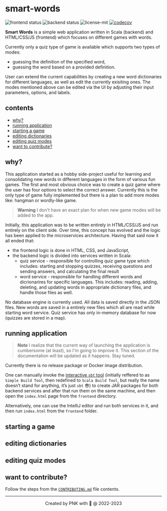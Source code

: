 # smart-words

![frontend status](https://github.com/piopon/smart-words/actions/workflows/frontend-schedule.yml/badge.svg)
![backend status](https://github.com/piopon/smart-words/actions/workflows/backend-schedule.yml/badge.svg)
![license-mit](https://img.shields.io/github/license/piopon/smart-words)
[![codecov](https://codecov.io/gh/piopon/smart-words/branch/main/graph/badge.svg?token=2R3LUSOGW6)](https://codecov.io/gh/piopon/smart-words)

**Smart Words** is a simple web application written in Scala (backend) and HTML/CSS/JS (frontend) which focuses on different games with words.

Currently only a quiz type of game is available which supports two types of modes:
* guessing the definition of the specified word,
* guessing the word based on a provided definition.

User can extend the current capabilities by creating a new word dictionaries for different languages, as well as edit the currently exisiting ones. The modes mentioned above can be edited via the UI by adjusting their input parameters, options, and labels.

## contents
 * [why?](#why)
 * [running application](#running-application)
 * [starting a game](#starting-a-game)
 * [editing dictionaries](#editing-dictionaries)
 * [editing quiz modes](#editing-quiz-modes)
 * [want to contribute?](#want-to-contribute)

## why?

This application started as a hobby side-project useful for learning and consolidating new words in different languages in the form of various fun games.
The first and most obvious choice was to create a quiz game where the user has four options to select the correct answer.
Currently this is the only type of game fully implemented but there is a plan to add more modes like: hangman or wordly-like game.

> **Warning**
> I don't have an exact plan for when new game modes will be added to the app.

Initially, this application was to be written entirely in HTML/CSS/JS and run entirely on the client side.
Over time, this concept has evolved and the logic has been applied to the microservices architecture.
Having that said now it all ended that:
* the frontend logic is done in HTML, CSS, and JavaScript,
* the backend logic is divided into services written in Scala:
  * quiz service - responsible for controlling quiz game type which includes: starting and stopping quizzes, receiving questions and sending answers, and calculating the final result
  * word service - responsible for handling different words and dicrionarires for specific languages. This includes: reading, adding, deleting, and updating words in appropriate dictionary files, and handle those files as well.

No database engine is currently used. All data is saved directly in the JSON files. New words are saved in a entirely new files which all are read while starting word service. Quiz service has only in-memory database for now (quizzes are stored in a map).

## running application

> **Note**
> I realize that the current way of launching the application is cumbersome (at least), so I'm going to improve it.
> This section of the documentation will be updated as it happens. Stay tuned.

Currently there is no release package or Docker image distribution.

One can manually invoke the [interactive `sbt` tool](https://www.scala-sbt.org/1.x/docs/index.html) (initially reffered to as `Simple Build Tool`, then redefined to `Scala Build Tool`, but really the name doesn’t stand for anything, it’s just `sbt` 😎) to create JAR packages for both backend services and after that run them on the same machine, and then open the `index.html` page from the `frontend` directory.

Alternatively, one can use the IntelliJ editor and run both services in it, and then run `index.html` from the `frontend` folder.

## starting a game


## editing dictionaries


## editing quiz modes


## want to contribute?

Follow the steps from the [`CONTRIBUTING.md`](CONTRIBUTING.md) file contents.

---
<p align="center">Created by PNK with 💚 @ 2022-2023</p>